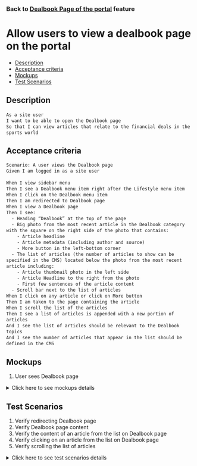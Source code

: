 ### Back to [Dealbook Page of the portal](../../) feature

# Allow users to view a dealbook page on the portal

- [Description](#description)
- [Acceptance criteria](#acceptance-criteria)
- [Mockups](#mockups)
- [Test Scenarios](#test-scenarios)

## Description

    As a site user
    I want to be able to open the Dealbook page
    So that I can view articles that relate to the financial deals in the sports world

## Acceptance criteria

    Scenario: A user views the Dealbook page
    Given I am logged in as a site user
    
    When I view sidebar menu
    Then I see a Dealbook menu item right after the Lifestyle menu item
    When I click on the Dealbook menu item
    Then I am redirected to Dealbook page
    When I view a Dealbook page 
    Then I see: 
      - Heading “Dealbook” at the top of the page
      - Big photo from the most recent article in the Dealbook category with the square on the right side of the photo that contains:
        - Article headline
        - Article metadata (including author and source)
        - More button in the left-bottom corner
      - The list of articles (the number of articles to show can be specified in the CMS) located below the photo from the most recent article including: 
        - Article thumbnail photo in the left side
        - Article Headline to the right from the photo
        - First few sentences of the article content 
      - Scroll bar next to the list of articles
    When I click on any article or click on More button
    Then I am taken to the page containing the article
    When I scroll the list of the articles
    Then I see a list of articles is appended with a new portion of articles 
    And I see the list of articles should be relevant to the Dealbook topics
    And I see the number of articles that appear in the list should be defined in the CMS

## Mockups
1. User sees Dealbook page

<details>
  <summary>Click here to see mockups details</summary>

**1. User sees Dealbook page:**

![Dealbook page Screen](/products/sport_news_portal/web_application_features/dealbook_page/images/dealbook_page.png)

</details>

## Test Scenarios

1. Verify redirecting Dealbook page
2. Verify Dealbook page content
3. Verify the content of an article from the list on Dealbook page
4. Verify clicking on an article from the list on Dealbook page
5. Verify scrolling the list of articles

<details>
  <summary>Click here to see test scenarios details</summary>

### **#1. Verify redirecting Dealbook page**

|#|Steps|Expected Result
------|-------|----------
|1|Go to the sport news site|
|2|Log in your user account|
|3|Observe sidebar menu|The Dealbook menu item is situated right after the More menu item
|4|Click on Dealbook menu item|User is redirected to Dealbook page

### **#2. Verify Dealbook page content**

|#|Steps|Expected Result
------|-------|----------
|1|Go to the sport news site|
|2|Log in your user account|
|3|Observe sidebar menu|The Dealbook menu item is situated right after the More menu item
|4|Click on Dealbook menu item|User is redirected to Dealbook page
|5|Examine the content of the Dealbook page|The Dealbook page consists of:<br>- Heading “Dealbook” at the top of the page<br>- Big photo from the most recent article in the Dealbook category with article headline and article metadata (including author and source) in the square on the right side of the photo<br>- The list of 5 articles (below the photo from the most recent article)<br>- Scroll bar next to the list of articles

### **#3. Verify the content of an article from the list on Dealbook page**

|#|Steps|Expected Result
------|-------|----------
|1|Go to the sport news site|
|2|Log in your user account|
|3|Observe sidebar menu|The Dealbook menu item is situated right after the More menu item
|4|Click on Dealbook menu item|User is redirected to Dealbook page
|5|Examine the content of an article on Dealbook page|The list of 5 articles includes:<br>- Article thumbnail photo in the left side<br>- Article Headline to the right from the photo<br>- First few sentences of the article content 

### **#4. Verify clicking on an article from the list on Dealbook page**

|#|Steps|Expected Result
------|-------|----------
|1|Go to the sport news site|
|2|Log in your user account|
|3|Observe sidebar menu|The Dealbook menu item is situated right after the More menu item
|4|Click on Dealbook menu item|User is redirected to Dealbook page
|5|Click on an article from the list on Dealbook page|User is taken to the page containing the article

### **#5. Verify scrolling the list of articles**

|#|Steps|Expected Result
------|-------|----------
|1|Go to the sport news site|
|2|Log in your user account|
|3|Observe a scroll bar|The Dealbook menu item is situated right after the More menu item
|4|Click on Dealbook menu item|User is redirected to Dealbook page
|5|Scroll the list of articles|The list of articles is appended with a new portion of articles and the list of articles should be relevant to the Lifestyle topics

</details>
